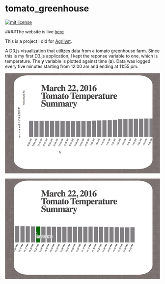 # tomato_greenhouse

<a href="https://opensource.org/licenses/MIT"><img src="https://img.shields.io/badge/mit-license-brightgreen.svg" alt="mit license"></a>

####The website is live [here](http://kaira.one/tomato_greenhouse)

This is a project I did for [Agrilyst](http://agrilyst.com/).

A D3.js visualization that utilizes data from a tomato greenhouse farm. Since this is my first D3.js application,
I kept the reponse variable to one, which is temperature. The <strong>y</strong> variable is plotted against time (<strong>x</strong>).
Data was logged every five minutes starting from 12:00 am and ending at 11:55 pm.

![tomato demo](tomato-0.gif "tomato-0")

![tomato demo](tomato-1.gif "tomato-1")

